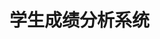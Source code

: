 <!--
 * @Author: 刘兴
 * @Date: 2023-06-04 21:48:53
 * @LastEditors: 刘兴
 * @LastEditTime: 2023-06-04 21:49:11
 * @FilePath: /saas/README-zh.md
 * @Description: README-zh
 * 
 * Copyright (c) 2023 by 刘兴, All Rights Reserved. 
-->
# 学生成绩分析系统
